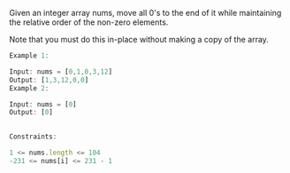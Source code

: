 Given an integer array nums, move all 0's to the end of it while maintaining the relative order of the non-zero elements.

Note that you must do this in-place without making a copy of the array.

 
```js
Example 1:

Input: nums = [0,1,0,3,12]
Output: [1,3,12,0,0]
Example 2:

Input: nums = [0]
Output: [0]
 

Constraints:

1 <= nums.length <= 104
-231 <= nums[i] <= 231 - 1
 ```

